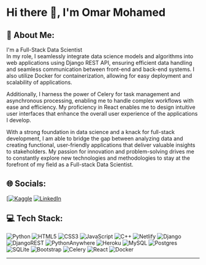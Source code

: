 # Hi there 👋, I'm Omar Mohamed

## 💫 About Me:
I'm a Full-Stack Data Scientist<br>
In my role, I seamlessly integrate data science models and algorithms into web applications using Django REST API, ensuring efficient data handling and seamless communication between front-end and back-end systems. I also utilize Docker for containerization, allowing for easy deployment and scalability of applications.

Additionally, I harness the power of Celery for task management and asynchronous processing, enabling me to handle complex workflows with ease and efficiency. My proficiency in React enables me to design intuitive user interfaces that enhance the overall user experience of the applications I develop.

With a strong foundation in data science and a knack for full-stack development, I am able to bridge the gap between analyzing data and creating functional, user-friendly applications that deliver valuable insights to stakeholders. My passion for innovation and problem-solving drives me to constantly explore new technologies and methodologies to stay at the forefront of my field as a Full-stack Data Scientist.


## 🌐 Socials:
[[![Kaggle](![image](https://github.com/omarmohammed271/omarmohammed271/assets/42245792/45100e1c-52a6-42de-be45-ddb646bf0429)
)](https://www.kaggle.com/omarmohammed271) [![LinkedIn](https://img.shields.io/badge/LinkedIn-%230077B5.svg?logo=linkedin&logoColor=white)](https://www.linkedin.com/in/omar-mohammed-0286a4150/) 

## 💻 Tech Stack:
![Python](https://img.shields.io/badge/python-3670A0?style=for-the-badge&logo=python&logoColor=ffdd54) ![HTML5](https://img.shields.io/badge/html5-%23E34F26.svg?style=for-the-badge&logo=html5&logoColor=white) ![CSS3](https://img.shields.io/badge/css3-%231572B6.svg?style=for-the-badge&logo=css3&logoColor=white) ![JavaScript](https://img.shields.io/badge/javascript-%23323330.svg?style=for-the-badge&logo=javascript&logoColor=%23F7DF1E) ![C++](https://img.shields.io/badge/c++-%2300599C.svg?style=for-the-badge&logo=c%2B%2B&logoColor=white) ![Netlify](https://img.shields.io/badge/netlify-%23000000.svg?style=for-the-badge&logo=netlify&logoColor=#00C7B7) ![Django](https://img.shields.io/badge/django-%23092E20.svg?style=for-the-badge&logo=django&logoColor=white) ![DjangoREST](https://img.shields.io/badge/DJANGO-REST-ff1709?style=for-the-badge&logo=django&logoColor=white&color=ff1709&labelColor=gray) ![PythonAnywhere](https://img.shields.io/badge/pythonanywhere-%232F9FD7.svg?style=for-the-badge&logo=pythonanywhere&logoColor=151515) ![Heroku](https://img.shields.io/badge/heroku-%23430098.svg?style=for-the-badge&logo=heroku&logoColor=white) ![MySQL](https://img.shields.io/badge/mysql-4479A1.svg?style=for-the-badge&logo=mysql&logoColor=white) ![Postgres](https://img.shields.io/badge/postgres-%23316192.svg?style=for-the-badge&logo=postgresql&logoColor=white) ![SQLite](https://img.shields.io/badge/sqlite-%2307405e.svg?style=for-the-badge&logo=sqlite&logoColor=white) ![Bootstrap](https://img.shields.io/badge/bootstrap-%238511FA.svg?style=for-the-badge&logo=bootstrap&logoColor=white) ![Celery](https://img.shields.io/badge/celery-%23a9cc54.svg?style=for-the-badge&logo=celery&logoColor=ddf4a4) ![React](https://img.shields.io/badge/react-%2320232a.svg?style=for-the-badge&logo=react&logoColor=%2361DAFB) ![Docker](https://img.shields.io/badge/docker-%230db7ed.svg?style=for-the-badge&logo=docker&logoColor=white)

---
